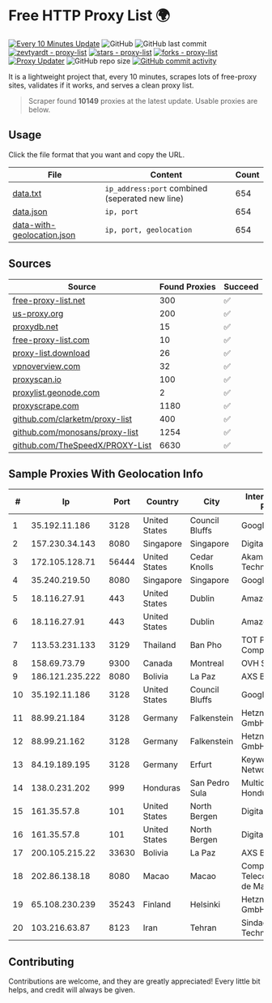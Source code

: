 
# Free HTTP Proxy List 🌍

[![Every 10 Minutes Update](https://github.com/mertguvencli/http-proxy-list/actions/workflows/main.yml/badge.svg?branch=main)](https://github.com/mertguvencli/http-proxy-list/actions/workflows/main.yml)
![GitHub](https://img.shields.io/github/license/mertguvencli/http-proxy-list)
![GitHub last commit](https://img.shields.io/github/last-commit/mertguvencli/http-proxy-list)
[![zevtyardt - proxy-list](https://img.shields.io/static/v1?label=zevtyardt&message=proxy-list&color=blue&logo=github)](https://github.com/zevtyardt/proxy-list "Go to GitHub repo")
[![stars - proxy-list](https://img.shields.io/github/stars/zevtyardt/proxy-list?style=social)](https://github.com/zevtyardt/proxy-list)
[![forks - proxy-list](https://img.shields.io/github/forks/zevtyardt/proxy-list?style=social)](https://github.com/zevtyardt/proxy-list)
[![Proxy Updater](https://github.com/zevtyardt/proxy-list/workflows/Proxy%20Updater/badge.svg)](https://github.com/zevtyardt/proxy-list/actions?query=workflow:"Proxy+Updater")
![GitHub repo size](https://img.shields.io/github/repo-size/zevtyardt/proxy-list)
[![GitHub commit activity](https://img.shields.io/github/commit-activity/m/zevtyardt/proxy-list?logo=commits)](https://github.com/zevtyardt/proxy-list/commits/main)

It is a lightweight project that, every 10 minutes, scrapes lots of free-proxy sites, validates if it works, and serves a clean proxy list.

> Scraper found **10149** proxies at the latest update. Usable proxies are below.

## Usage

Click the file format that you want and copy the URL.

|File|Content|Count|
|----|-------|-----|
|[data.txt](https://raw.githubusercontent.com/mertguvencli/http-proxy-list/main/proxy-list/data.txt)|`ip_address:port` combined (seperated new line)|654|
|[data.json](https://raw.githubusercontent.com/mertguvencli/http-proxy-list/main/proxy-list/data.json)|`ip, port`|654|
|[data-with-geolocation.json](https://raw.githubusercontent.com/mertguvencli/http-proxy-list/main/proxy-list/data-with-geolocation.json)|`ip, port, geolocation`|654|

## Sources

|Source|Found Proxies|Succeed|
|------|-------------|-------|
|[free-proxy-list.net](https://free-proxy-list.net)|300|✅|
|[us-proxy.org](https://www.us-proxy.org)|200|✅|
|[proxydb.net](http://proxydb.net)|15|✅|
|[free-proxy-list.com](https://free-proxy-list.com/?page=&port=&type%5B%5D=http&type%5B%5D=https&up_time=0&search=Search)|10|✅|
|[proxy-list.download](https://www.proxy-list.download/HTTP)|26|✅|
|[vpnoverview.com](https://vpnoverview.com/privacy/anonymous-browsing/free-proxy-servers)|32|✅|
|[proxyscan.io](https://www.proxyscan.io)|100|✅|
|[proxylist.geonode.com](https://proxylist.geonode.com/api/proxy-list?limit=300&page=1&sort_by=lastChecked&sort_type=desc&protocols=http,https)|2|✅|
|[proxyscrape.com](https://api.proxyscrape.com/v2/?request=displayproxies&protocol=http&timeout=10000&country=all&ssl=all&anonymity=all)|1180|✅|
|[github.com/clarketm/proxy-list](https://raw.githubusercontent.com/clarketm/proxy-list/master/proxy-list-raw.txt)|400|✅|
|[github.com/monosans/proxy-list](https://raw.githubusercontent.com/monosans/proxy-list/main/proxies/http.txt)|1254|✅|
|[github.com/TheSpeedX/PROXY-List](https://raw.githubusercontent.com/TheSpeedX/PROXY-List/master/http.txt)|6630|✅|


## Sample Proxies With Geolocation Info

|#|Ip|Port|Country|City|Internet Service Provider|
|-|--|----|-------|----|-------------------------|
|1|35.192.11.186|3128|United States|Council Bluffs|Google LLC|
|2|157.230.34.143|8080|Singapore|Singapore|DigitalOcean, LLC|
|3|172.105.128.71|56444|United States|Cedar Knolls|Akamai Technologies|
|4|35.240.219.50|8080|Singapore|Singapore|Google LLC|
|5|18.116.27.91|443|United States|Dublin|Amazon.com, Inc.|
|6|18.116.27.91|443|United States|Dublin|Amazon.com, Inc.|
|7|113.53.231.133|3129|Thailand|Ban Pho|TOT Public Company Limited|
|8|158.69.73.79|9300|Canada|Montreal|OVH SAS|
|9|186.121.235.222|8080|Bolivia|La Paz|AXS Bolivia S. A.|
|10|35.192.11.186|3128|United States|Council Bluffs|Google LLC|
|11|88.99.21.184|3128|Germany|Falkenstein|Hetzner Online GmbH|
|12|88.99.21.162|3128|Germany|Falkenstein|Hetzner Online GmbH|
|13|84.19.189.195|3128|Germany|Erfurt|Keyweb AG IP Network|
|14|138.0.231.202|999|Honduras|San Pedro Sula|Multicable De Honduras|
|15|161.35.57.8|101|United States|North Bergen|DigitalOcean, LLC|
|16|161.35.57.8|101|United States|North Bergen|DigitalOcean, LLC|
|17|200.105.215.22|33630|Bolivia|La Paz|AXS Bolivia S. A.|
|18|202.86.138.18|8080|Macao|Macao|Companhia de Telecomunicacoes de Macau|
|19|65.108.230.239|35243|Finland|Helsinki|Hetzner Online GmbH|
|20|103.216.63.87|8123|Iran|Tehran|Sindad Network Technology Ltd.|



## Contributing

Contributions are welcome, and they are greatly appreciated! Every
little bit helps, and credit will always be given.

